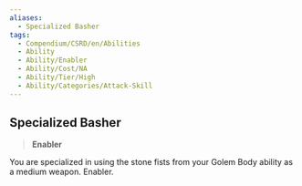 ```yaml
---
aliases:
  - Specialized Basher
tags:
  - Compendium/CSRD/en/Abilities
  - Ability
  - Ability/Enabler
  - Ability/Cost/NA
  - Ability/Tier/High
  - Ability/Categories/Attack-Skill
---
```

  
    
## Specialized Basher    
>**Enabler**  
    
You are specialized in using the stone fists from your Golem Body ability as a medium weapon. Enabler.